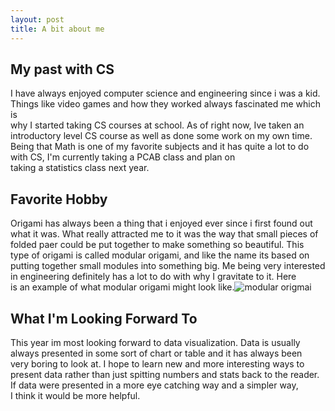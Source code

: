 ```yaml
---
layout: post
title: A bit about me
---
```


## My past with CS
I have always enjoyed computer science and engineering since i was a kid.  
Things like video games and how they worked always fascinated me which is  
why I started taking CS courses at school. As of right now, Ive taken an  
introductory level CS course as well as done some work on my own time.  
Being that Math is one of my favorite subjects and it has quite a lot to do  
with CS, I'm currently taking a PCAB class and plan on  
taking a statistics class next year.

## Favorite Hobby
Origami has always been a thing that i enjoyed ever since i first found out  
what it was. What really attracted me to it was the way that small pieces of  
folded paer could be put together to make something so beautiful. This  
type of origami is called modular origami, and like the name its based on  
putting together small modules into something big. Me being very interested  
in engineering definitely has a lot to do with why I gravitate to it. Here  
is an example of what modular origami might look like.![modular origmai][Origami]

## What I'm Looking Forward To
This year im most looking forward to data visualization. Data is usually  
always presented in some sort of chart or table and it has always been  
very boring to look at. I hope to learn new and more interesting ways to  
present data rather than just spitting numbers and stats back to the reader.  
If data were presented in a more eye catching way and a simpler way,  
I think it would be more helpful.

[Origami]: https://origami.me/wp-content/uploads/2018/07/26-kusudamas.jpg
